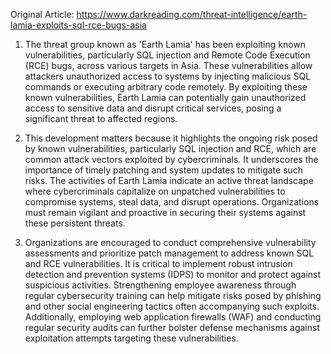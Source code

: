 Original Article: https://www.darkreading.com/threat-intelligence/earth-lamia-exploits-sql-rce-bugs-asia

1) The threat group known as 'Earth Lamia' has been exploiting known vulnerabilities, particularly SQL injection and Remote Code Execution (RCE) bugs, across various targets in Asia. These vulnerabilities allow attackers unauthorized access to systems by injecting malicious SQL commands or executing arbitrary code remotely. By exploiting these known vulnerabilities, Earth Lamia can potentially gain unauthorized access to sensitive data and disrupt critical services, posing a significant threat to affected regions.

2) This development matters because it highlights the ongoing risk posed by known vulnerabilities, particularly SQL injection and RCE, which are common attack vectors exploited by cybercriminals. It underscores the importance of timely patching and system updates to mitigate such risks. The activities of Earth Lamia indicate an active threat landscape where cybercriminals capitalize on unpatched vulnerabilities to compromise systems, steal data, and disrupt operations. Organizations must remain vigilant and proactive in securing their systems against these persistent threats.

3) Organizations are encouraged to conduct comprehensive vulnerability assessments and prioritize patch management to address known SQL and RCE vulnerabilities. It is critical to implement robust intrusion detection and prevention systems (IDPS) to monitor and protect against suspicious activities. Strengthening employee awareness through regular cybersecurity training can help mitigate risks posed by phishing and other social engineering tactics often accompanying such exploits. Additionally, employing web application firewalls (WAF) and conducting regular security audits can further bolster defense mechanisms against exploitation attempts targeting these vulnerabilities.
